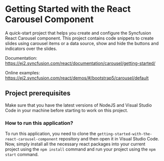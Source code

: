 # Getting Started with the React Carousel Component

A quick-start project that helps you create and configure the Syncfusion React Carousel component. This project contains code snippets to create slides using carousel items or a data source, show and hide the buttons and indicators over the slides.

Documentation: https://ej2.syncfusion.com/react/documentation/carousel/getting-started/

Online examples: https://ej2.syncfusion.com/react/demos/#/bootstrap5/carousel/default

## Project prerequisites

Make sure that you have the latest versions of NodeJS and Visual Studio Code in your machine before starting to work on this project.

### How to run this application?

To run this application, you need to clone the `getting-started-with-the-react-carousel-component` repository and then open it in Visual Studio Code. Now, simply install all the necessary react packages into your current project using the `npm install` command and run your project using the `npm start` command.